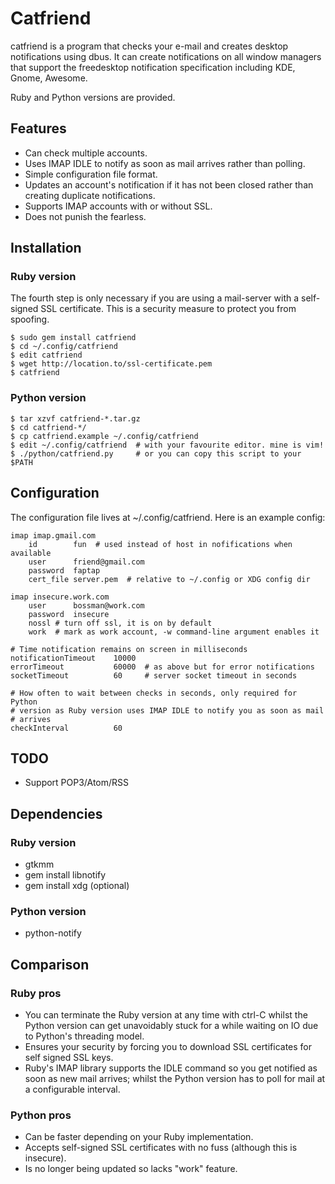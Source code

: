 # Catfriend

catfriend is a program that checks your e-mail and creates desktop notifications using dbus. It can create notifications on all window managers that support the freedesktop notification specification including KDE, Gnome, Awesome.

Ruby and Python versions are provided.

## Features
* Can check multiple accounts.
* Uses IMAP IDLE to notify as soon as mail arrives rather than polling.
* Simple configuration file format.
* Updates an account's notification if it has not been closed rather than creating duplicate notifications.
* Supports IMAP accounts with or without SSL.
* Does not punish the fearless.

## Installation

### Ruby version
The fourth step is only necessary if you are using a mail-server with a self-signed SSL certificate. This is a security measure to protect you from spoofing.

    $ sudo gem install catfriend
    $ cd ~/.config/catfriend
    $ edit catfriend
    $ wget http://location.to/ssl-certificate.pem
    $ catfriend

### Python version
    $ tar xzvf catfriend-*.tar.gz
    $ cd catfriend-*/
    $ cp catfriend.example ~/.config/catfriend
    $ edit ~/.config/catfriend  # with your favourite editor. mine is vim!
    $ ./python/catfriend.py     # or you can copy this script to your $PATH

## Configuration
The configuration file lives at ~/.config/catfriend. Here is an example config:

    imap imap.gmail.com
        id        fun  # used instead of host in nofifications when available
        user      friend@gmail.com
        password  faptap
        cert_file server.pem  # relative to ~/.config or XDG config dir

    imap insecure.work.com
        user      bossman@work.com
        password  insecure
        nossl # turn off ssl, it is on by default
        work  # mark as work account, -w command-line argument enables it

    # Time notification remains on screen in milliseconds
    notificationTimeout    10000
    errorTimeout           60000  # as above but for error notifications
    socketTimeout          60     # server socket timeout in seconds

    # How often to wait between checks in seconds, only required for Python
    # version as Ruby version uses IMAP IDLE to notify you as soon as mail
    # arrives
    checkInterval          60

## TODO
* Support POP3/Atom/RSS

## Dependencies

### Ruby version
* gtkmm
* gem install libnotify
* gem install xdg (optional)

### Python version
* python-notify

## Comparison

### Ruby pros
* You can terminate the Ruby version at any time with ctrl-C whilst the Python version can get unavoidably stuck for a while waiting on IO due to Python's threading model.
* Ensures your security by forcing you to download SSL certificates for self signed SSL keys.
* Ruby's IMAP library supports the IDLE command so you get notified as soon as new mail arrives; whilst the Python version has to poll for mail at a configurable interval.

### Python pros
* Can be faster depending on your Ruby implementation.
* Accepts self-signed SSL certificates with no fuss (although this is insecure).
* Is no longer being updated so lacks "work" feature.
